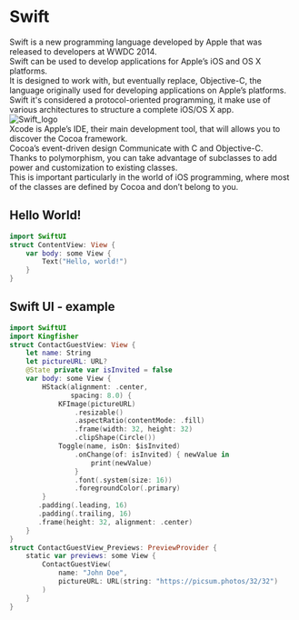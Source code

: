 # Swift
Swift is a new programming language developed by Apple that was released to developers at WWDC 2014.</br>
Swift can be used to develop applications for Apple’s iOS and OS X platforms.</br>
It is designed to work with, but eventually replace, Objective-C, the language originally used for developing applications on Apple’s platforms.</br>
Swift it's considered a protocol-oriented programming, it make use of various architectures to structure a complete iOS/OS X app.</br>
![Swift_logo](https://github.com/danielurra/Swift/assets/51704179/a211c946-ee31-4413-951e-f9019b7ab276)</br>
Xcode is Apple’s IDE, their main development tool, that will allows you to discover the Cocoa framework.</br>
Cocoa’s event-driven design Communicate with C and Objective-C.</br>
Thanks to polymorphism, you can take advantage of subclasses to add power and customization to existing classes.</br>
This is important particularly in the world of iOS programming, where most of the classes are defined by Cocoa and don’t belong to you.</br>
## Hello World!
```swift
import SwiftUI
struct ContentView: View {
    var body: some View {
        Text("Hello, world!")
    }
}
```
## Swift UI - example
```swift
import SwiftUI
import Kingfisher
struct ContactGuestView: View {
    let name: String
    let pictureURL: URL?
    @State private var isInvited = false
    var body: some View {
        HStack(alignment: .center,
               spacing: 8.0) {
            KFImage(pictureURL)
                .resizable()
                .aspectRatio(contentMode: .fill)
                .frame(width: 32, height: 32)
                .clipShape(Circle())
            Toggle(name, isOn: $isInvited)
                .onChange(of: isInvited) { newValue in
                    print(newValue)
                }
                .font(.system(size: 16))
                .foregroundColor(.primary)
        }
       .padding(.leading, 16)
       .padding(.trailing, 16)
       .frame(height: 32, alignment: .center)
    }
}
struct ContactGuestView_Previews: PreviewProvider {
    static var previews: some View {
        ContactGuestView(
            name: "John Doe",
            pictureURL: URL(string: "https://picsum.photos/32/32")
        )
    }
}
```


